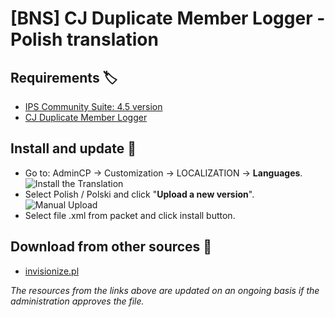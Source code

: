 # [BNS] CJ Duplicate Member Logger - Polish translation

## Requirements 🏷️

- [IPS Community Suite: 4.5 version](https://invisioncommunity.com/)
- [CJ Duplicate Member Logger](https://invisioncommunity.com/files/file/7882-bns-cj-duplicate-member-logger/)

## Install and update 🧰

- Go to: AdminCP -> Customization -> LOCALIZATION -> **Languages**.  
  ![Install the Translation](https://files.axendev.net/github/lang/acpLang.png)
- Select Polish / Polski and click "**Upload a new version**".  
  ![Manual Upload](https://files.axendev.net/github/lang/uploadNewVersion.png)
- Select file .xml from packet and click install button.

## Download from other sources 🔌

- [invisionize.pl](https://forum.invisionize.pl/files/file/823-bns-cj-duplicate-member-logger-polish-translation/)

_The resources from the links above are updated on an ongoing basis if the administration approves the file._
